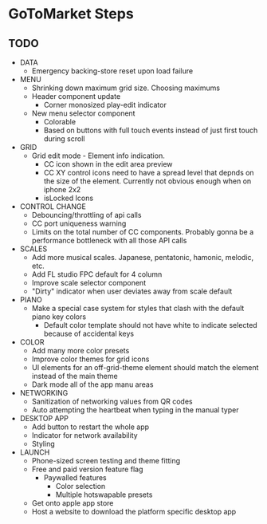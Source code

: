 # GoToMarket Steps

## TODO

- DATA
  - Emergency backing-store reset upon load failure
- MENU
  - Shrinking down maximum grid size. Choosing maximums
  - Header component update
    - Corner monosized play-edit indicator
  - New menu selector component
    - Colorable
    - Based on buttons with full touch events instead of just first touch during scroll
- GRID
  - Grid edit mode - Element info indication.
    - CC icon shown in the edit area preview
    - CC XY control icons need to have a spread level that depnds on the size of the element. Currently not obvious enough when on iphone 2x2
    - isLocked Icons
- CONTROL CHANGE
  - Debouncing/throttling of api calls
  - CC port uniqueness warning
  - Limits on the total number of CC components. Probably gonna be a performance bottleneck with all those API calls
- SCALES
  - Add more musical scales. Japanese, pentatonic, hamonic, melodic, etc.
  - Add FL studio FPC default for 4 column
  - Improve scale selector component
  - "Dirty" indicator when user deviates away from scale default
- PIANO
  - Make a special case system for styles that clash with the default piano key colors
    - Default color template should not have white to indicate selected because of accidental keys
- COLOR
  - Add many more color presets
  - Improve color themes for grid icons
  - UI elements for an off-grid-theme element should match the element instead of the main theme
  - Dark mode all of the app manu areas
- NETWORKING
  - Sanitization of networking values from QR codes
  - Auto attempting the heartbeat when typing in the manual typer
- DESKTOP APP
  - Add button to restart the whole app
  - Indicator for network availability
  - Styling
- LAUNCH
  - Phone-sized screen testing and theme fitting
  - Free and paid version feature flag
    - Paywalled features
      - Color selection
      - Multiple hotswapable presets
  - Get onto apple app store
  - Host a website to download the platform specific desktop app
